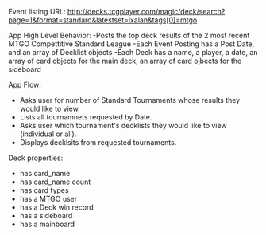 Event listing URL:
http://decks.tcgplayer.com/magic/deck/search?page=1&format=standard&latestset=ixalan&tags[0]=mtgo

App High Level Behavior:
  -Posts the top deck results of the 2 most recent MTGO Compettitive Standard League
  -Each Event Posting has a Post Date, and an array of Decklist objects
  -Each Deck has a name, a player, a date, an array of card objects for the main deck, an array of card ojbects for the sideboard

App Flow:
  - Asks user for number of Standard Tournaments whose results they would like to view.
  - Lists all tournamnets requested by Date.
  - Asks user which tournament's decklists they would like to view (individual or all).
  - Displays decklsits from requested tournaments.


Deck properties:
  - has card_name
  - has card_name count
  - has card types
  - has a MTGO user
  - has a Deck win record
  - has a sideboard
  - has a mainboard
